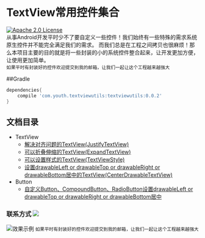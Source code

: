 # TextView常用控件集合
[![Apache 2.0 License](https://img.shields.io/badge/license-Apache%202.0-blue.svg?style=flat)](http://www.apache.org/licenses/LICENSE-2.0.html)
<br>
从事Android开发平时少不了要自定义一些控件！我们始终有一些特殊的需求系统原生控件并不能完全满足我们的需求。
而我们总是在工程之间拷贝也很麻烦！那么本项目主要的目的就是将一些封装的小的系统控件整合起来，让开发更加方便，让使用更加简单。
<br>
`如果平时有封装好的控件欢迎提交到我的邮箱，让我们一起让这个工程越来越强大`

##Gradle
```groovy
dependencies{
    compile 'com.youth.textviewutils:textviewutils:0.0.2'
}
```

## 文档目录
* TextView
    * [解决对齐问题的TextView(JustifyTextView)](https://github.com/youth5201314/textviewutils/tree/master/doc/解决对齐问题的TextView.md)
    * [可以折叠伸缩的TextView(ExpandTextView)](https://github.com/youth5201314/textviewutils/tree/master/doc/可以折叠伸缩的TextView.md)
    * [可以设置样式的TextView(TextViewStyle)](https://github.com/youth5201314/textviewutils/tree/master/doc/可以设置样式的TextView.md)
    * [设置drawableLeft or drawableTop or drawableRight or drawableBottom居中的TextView(CenterDrawableTextView)](https://github.com/youth5201314/textviewutils/tree/master/doc/自定义drawableLeft等居中的控件.md)
* Button
    * [自定义Button、CompoundButton、RadioButton设置drawableLeft or drawableTop or drawableRight or drawableBottom居中](https://github.com/youth5201314/textviewutils/tree/master/doc/自定义drawableLeft等居中的控件.md)
### 联系方式  <a target="_blank" href="http://mail.qq.com/cgi-bin/qm_share?t=qm_mailme&email=KBkYGhAfGhEYEB5oWVkGS0dF" style="text-decoration:none;"><img src="http://rescdn.qqmail.com/zh_CN/htmledition/images/function/qm_open/ico_mailme_11.png"/></a>
![效果示例](https://raw.githubusercontent.com/youth5201314/banner/master/image/Android技术交流群二维码.png)
`如果平时有封装好的控件欢迎提交到我的邮箱，让我们一起让这个工程越来越强大`